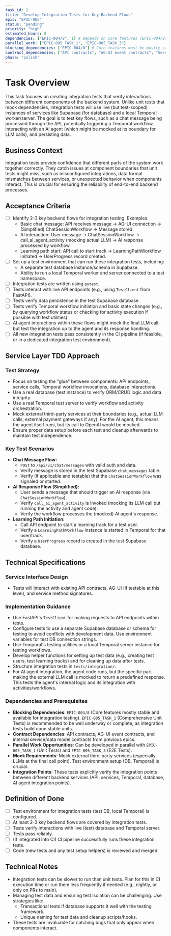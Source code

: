 ```yaml
---
task_id: 2
title: "Develop Integration Tests for Key Backend Flows"
epic: "EPIC-005"
status: "pending"
priority: "high"
estimated_hours: 8
dependencies: ["EPIC-004/8", 1] # Depends on core features (EPIC-004/8) and ideally improved unit tests (EPIC-005/1)
parallel_work: ["EPIC-005_TASK_1", "EPIC-005_TASK_3"]
blocking_dependencies: ["EPIC-004/8"] # Core features must be mostly stable
contract_dependencies: ["API contracts", "AG-UI event contracts", "Service interfaces from prior epics"]
phase: "polish"
---
```


# Task Overview
This task focuses on creating integration tests that verify interactions between different components of the backend system. Unlike unit tests that mock dependencies, integration tests will use live (but test-scoped) instances of services like Supabase (for database) and a local Temporal worker/server. The goal is to test key flows, such as a chat message being processed through the API, potentially triggering a Temporal workflow, interacting with an AI agent (which might be mocked at its boundary for LLM calls), and persisting data.

## Business Context
Integration tests provide confidence that different parts of the system work together correctly. They catch issues at component boundaries that unit tests might miss, such as misconfigured integrations, data format mismatches between services, or unexpected behavior when components interact. This is crucial for ensuring the reliability of end-to-end backend processes.

## Acceptance Criteria
- [ ] Identify 2-3 key backend flows for integration testing. Examples:
  - Basic chat message: API receives message -> AG-UI connection -> (Simplified) ChatSessionWorkflow -> Message stored.
  - AI interaction: User message -> ChatSessionWorkflow -> call_ai_agent_activity (mocking actual LLM) -> AI response processed by workflow.
  - Learning path start: API call to start track -> LearningPathWorkflow initiated -> UserProgress record created.
- [ ] Set up a test environment that can run these integration tests, including:
  - A separate test database instance/schema in Supabase.
  - Ability to run a local Temporal worker and server connected to a test namespace.
- [ ] Integration tests are written using `pytest`.
- [ ] Tests interact with live API endpoints (e.g., using `TestClient` from FastAPI).
- [ ] Tests verify data persistence in the test Supabase database.
- [ ] Tests verify Temporal workflow initiation and basic state changes (e.g., by querying workflow status or checking for activity execution if possible with test utilities).
- [ ] AI agent interactions within these flows might mock the final LLM call but test the integration up to the agent and its response handling.
- [ ] All new integration tests pass consistently in the CI pipeline (if feasible, or in a dedicated integration test environment).

## Service Layer TDD Approach
### Test Strategy
- Focus on testing the "glue" between components: API endpoints, service calls, Temporal workflow invocations, database interactions.
- Use a real database (test instance) to verify ORM/CRUD logic and data integrity.
- Use a real Temporal test server to verify workflow and activity orchestration.
- Mock external third-party services at their boundaries (e.g., actual LLM calls, external payment gateways if any). For the AI agent, this means the agent itself runs, but its call to OpenAI would be mocked.
- Ensure proper data setup before each test and cleanup afterwards to maintain test independence.

### Key Test Scenarios
- **Chat Message Flow:**
  - `POST` to `/api/v1/chat/messages` with valid auth and data.
  - Verify message is stored in the test Supabase `chat_messages` table.
  - Verify (if applicable and testable) that the `ChatSessionWorkflow` was signaled or started.
- **AI Response Flow (Simplified):**
  - User sends a message that should trigger an AI response (via `ChatSessionWorkflow`).
  - Verify `call_ai_agent_activity` is invoked (mocking its LLM call but running the activity and agent code).
  - Verify the workflow processes the (mocked) AI agent's response.
- **Learning Path Initiation:**
  - Call API endpoint to start a learning track for a test user.
  - Verify a `LearningPathWorkflow` instance is started in Temporal for that user/track.
  - Verify a `UserProgress` record is created in the test Supabase database.

## Technical Specifications
### Service Interface Design
- Tests will interact with existing API contracts, AG-UI (if testable at this level), and service method signatures.

### Implementation Guidance
- Use FastAPI's `TestClient` for making requests to API endpoints within tests.
- Configure tests to use a separate Supabase database or schema for testing to avoid conflicts with development data. Use environment variables for test DB connection strings.
- Use Temporal's testing utilities or a local Temporal server instance for testing workflows.
- Develop helper functions for setting up test data (e.g., creating test users, test learning tracks) and for cleaning up data after tests.
- Structure integration tests in `tests/integration/`.
- For AI agent integration, the agent code runs, but the specific part making the external LLM call is mocked to return a predefined response. This tests the agent's internal logic and its integration with activities/workflows.

### Dependencies and Prerequisites
- **Blocking Dependencies**: `EPIC-004/8` (Core features mostly stable and available for integration testing). `EPIC-005_TASK_1` (Comprehensive Unit Tests) is recommended to be well underway or complete, as integration tests build upon stable units.
- **Contract Dependencies**: API contracts, AG-UI event contracts, and internal service/data model contracts from previous epics.
- **Parallel Work Opportunities**: Can be developed in parallel with `EPIC-005_TASK_1` (Unit Tests) and `EPIC-005_TASK_3` (E2E Tests).
- **Mock Requirements**: Mock external third-party services (especially LLMs at the final call point). Test environment setup (DB, Temporal) is crucial.
- **Integration Points**: These tests explicitly verify the integration points between different backend services (API, services, Temporal, database, AI agent integration points).

## Definition of Done
- [ ] Test environment for integration tests (test DB, local Temporal) is configured.
- [ ] At least 2-3 key backend flows are covered by integration tests.
- [ ] Tests verify interactions with live (test) database and Temporal server.
- [ ] Tests pass reliably.
- [ ] (If integrated into CI) CI pipeline successfully runs these integration tests.
- [ ] Code (new tests and any test setup helpers) is reviewed and merged.

## Technical Notes
- Integration tests can be slower to run than unit tests. Plan for this in CI execution time or run them less frequently if needed (e.g., nightly, or only on PRs to main).
- Managing test data and ensuring test isolation can be challenging. Use strategies like:
  - Transactional tests if database supports it well with the testing framework.
  - Unique naming for test data and cleanup scripts/hooks.
- These tests are invaluable for catching bugs that only appear when components interact.
